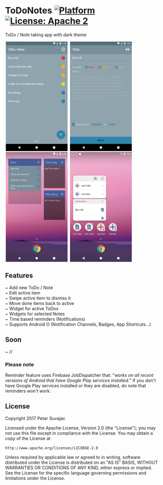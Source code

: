 # ToDoNotes [![Platform](https://img.shields.io/badge/platform-Android-green.svg)](https://www.android.com) [![License: Apache 2](https://img.shields.io/badge/license-Apache%202-blue.svg)](http://www.apache.org/licenses/LICENSE-2.0)

ToDo / Note taking app with dark theme 

<!-- preview screenshoots -->
<div text-align="middle">
 <img src="preview_images/prev_main.png" width=200 hspace="2"/>
 <img src="preview_images/prev_add.png" width=200 hspace="2"/>
 <img src="preview_images/prev_widgets.png" width=200 hspace="2"/>
 <img src="preview_images/prev_android_o.png" width=200 hspace="2"/>
</div>

## Features
~ Add new ToDo / Note <br>
~ Edit active item <br>
~ Swipe active item to dismiss it <br>
~ Move done items back to active <br>
~ Widget for active ToDos <br>
~ Widgets for selected Notes <br>
~ Time based reminders (Notifications) <br>
~ Supports Android O (Notification Channels, Badges, App Shortcuts...)
 

## Soon
~ // <br>


### Please note
Reminder feature uses Firebase JobDispatcher that: "_works on all recent versions of Android that have Google Play services installed._"
If you don't have Google Play services installed or they are disabled, do note that reminders won't work.


## License

Copyright 2017 Petar Suvajac

Licensed under the Apache License, Version 2.0 (the "License");
you may not use this file except in compliance with the License.
You may obtain a copy of the License at

    http://www.apache.org/licenses/LICENSE-2.0

Unless required by applicable law or agreed to in writing, software
distributed under the License is distributed on an "AS IS" BASIS,
WITHOUT WARRANTIES OR CONDITIONS OF ANY KIND, either express or implied.
See the License for the specific language governing permissions and
limitations under the License.
